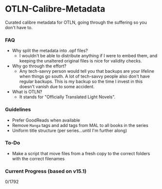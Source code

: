 # OTLN-Calibre-Metadata
Curated calibre metadata for OTLN, going through the suffering so you don't have to.

### FAQ
- Why split the metadata into .opf files?
    - I wouldn't be able to distribute anything if I were to embed them, and keeping the unaltered original files is nice for validity checks.
- Why go through the effort?
    - Any tech-savvy person would tell you that backups are your lifeline when things go south. A lot of tech-savvy people also don't have regular backups. This is my backup so the time I invest in this doesn't vanish due to some accident.
- What is OTLN?
    - It stands for "Officially Translated Light Novels".

### Guidelines
- Prefer GoodReads when available
- Remove `Manga` tags and add tags from MAL to all books in the series
- Uniform title structure (per series...until I'm further along)

### To-Do
- Make a script that move files from a fresh copy to the correct folders with the correct filenames

### Current Progress (based on v15.1)
0/1792